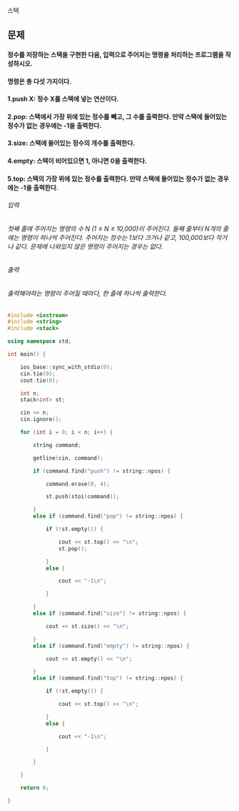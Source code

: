 스택
## 문제
#### 정수를 저장하는 스택을 구현한 다음, 입력으로 주어지는 명령을 처리하는 프로그램을 작성하시오.

#### 명령은 총 다섯 가지이다.

#### 1.push X: 정수 X를 스택에 넣는 연산이다.
#### 2.pop: 스택에서 가장 위에 있는 정수를 빼고, 그 수를 출력한다. 만약 스택에 들어있는 정수가 없는 경우에는 -1을 출력한다.
#### 3.size: 스택에 들어있는 정수의 개수를 출력한다.
#### 4.empty: 스택이 비어있으면 1, 아니면 0을 출력한다.
#### 5.top: 스택의 가장 위에 있는 정수를 출력한다. 만약 스택에 들어있는 정수가 없는 경우에는 -1을 출력한다.
###### 입력
###### 첫째 줄에 주어지는 명령의 수 N (1 ≤ N ≤ 10,000)이 주어진다. 둘째 줄부터 N개의 줄에는 명령이 하나씩 주어진다. 주어지는 정수는 1보다 크거나 같고, 100,000보다 작거나 같다. 문제에 나와있지 않은 명령이 주어지는 경우는 없다.

###### 출력
###### 출력해야하는 명령이 주어질 때마다, 한 줄에 하나씩 출력한다.

```c++
#include <iostream>
#include <string>
#include <stack>

using namespace std;

int main() {

	ios_base::sync_with_stdio(0);
	cin.tie(0);
	cout.tie(0);

	int n;
	stack<int> st;

	cin >> n;
	cin.ignore();

	for (int i = 0; i < n; i++) {

		string command;

		getline(cin, command);

		if (command.find("push") != string::npos) {

			command.erase(0, 4);

			st.push(stoi(command));

		}
		else if (command.find("pop") != string::npos) {

			if (!st.empty()) {

				cout << st.top() << "\n";
				st.pop();

			}
			else {

				cout << "-1\n";

			}

		}
		else if (command.find("size") != string::npos) {

			cout << st.size() << "\n";

		}
		else if (command.find("empty") != string::npos) {

			cout << st.empty() << "\n";

		}
		else if (command.find("top") != string::npos) {

			if (!st.empty()) {

				cout << st.top() << "\n";

			}
			else {

				cout << "-1\n";

			}

		}

	}

	return 0;

}
```
